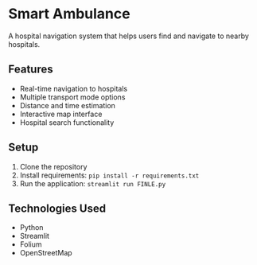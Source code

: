 # Smart Ambulance

A hospital navigation system that helps users find and navigate to nearby hospitals.

## Features
- Real-time navigation to hospitals
- Multiple transport mode options
- Distance and time estimation
- Interactive map interface
- Hospital search functionality

## Setup
1. Clone the repository
2. Install requirements: `pip install -r requirements.txt`
3. Run the application: `streamlit run FINLE.py`

## Technologies Used
- Python
- Streamlit
- Folium
- OpenStreetMap 